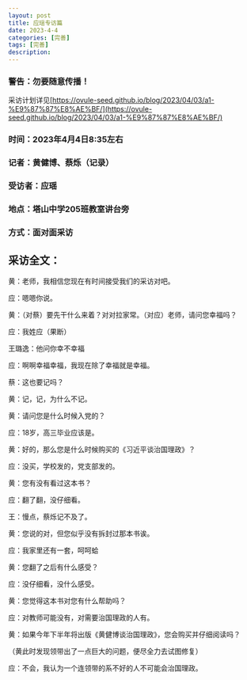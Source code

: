 ```yaml
---
layout: post
title: 应瑶专访篇
date: 2023-4-4
categories: [完善]
tags: [完善]
description: 
---
```


### 警告：勿要随意传播！

采访计划详见[https://ovule-seed.github.io/blog/2023/04/03/a1-%E9%87%87%E8%AE%BF/](https://ovule-seed.github.io/blog/2023/04/03/a1-%E9%87%87%E8%AE%BF/)

### 时间：2023年4月4日8:35左右

### 记者：黄健博、蔡烁（记录）

### 受访者：应瑶

### 地点：塔山中学205班教室讲台旁

### 方式：面对面采访

## 采访全文：

黄：老师，我相信您现在有时间接受我们的采访对吧。

应：嗯嗯你说。

黄：（对蔡）要先干什么来着？对对拉家常。（对应）老师，请问您幸福吗？

应：我姓应（果断）

王璐逸：他问你幸不幸福

应：啊啊幸福幸福，我现在除了幸福就是幸福。

蔡：这也要记吗？

黄：记，记，为什么不记。

黄：请问您是什么时候入党的？

应：18岁，高三毕业应该是。

黄：好的，那么您是什么时候购买的《习近平谈治国理政》？

应：没买，学校发的，党支部发的。

黄：您有没有看过这本书？

应：翻了翻，没仔细看。

王：慢点，蔡烁记不及了。

黄：您说的对，但您似乎没有拆封过那本书诶。

应：我家里还有一套，呵呵蛤

黄：您翻了之后有什么感受？

应：没仔细看，没什么感受。

黄：您觉得这本书对您有什么帮助吗？

应：对教师可能没有，对需要治国理政的人有。

黄：如果今年下半年将出版《黄健博谈治国理政》，您会购买并仔细阅读吗？

（黄此时发现领带出了一点巨大的问题，便尽全力去试图修复）

应：不会，我认为一个连领带的系不好的人不可能会治国理政。
